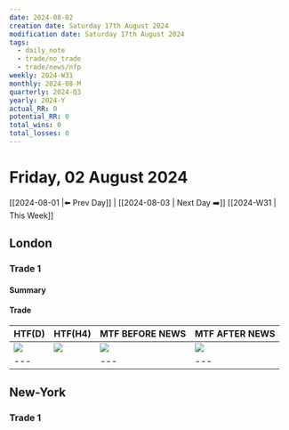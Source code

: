```yaml
---
date: 2024-08-02
creation date: Saturday 17th August 2024
modification date: Saturday 17th August 2024
tags:
  - daily_note
  - trade/no_trade
  - trade/news/nfp
weekly: 2024-W31
monthly: 2024-08-M
quarterly: 2024-Q3
yearly: 2024-Y
actual_RR: 0
potential_RR: 0
total_wins: 0
total_losses: 0
---
```

# Friday, 02 August 2024

 [[2024-08-01 |⬅️ Prev Day]] | [[2024-08-03 | Next Day ➡️]] [[2024-W31 | This Week]]

## London 
### Trade 1
#### Summary

#### Trade
| HTF(D)                                                   | HTF(H4)                                                  | MTF BEFORE NEWS                                          | MTF AFTER NEWS                                           |
| -------------------------------------------------------- | -------------------------------------------------------- | -------------------------------------------------------- | -------------------------------------------------------- |
| ![](https://s3.tradingview.com/snapshots/a/aRBo1Gzr.png) | ![](https://s3.tradingview.com/snapshots/d/DA1WcSbc.png) | ![](https://s3.tradingview.com/snapshots/m/Md5LTuws.png) | ![](https://s3.tradingview.com/snapshots/v/vzAyuOnF.png) | 
| ---                                                      |                                                          | ---                                                      | ---                                                      |

## New-York
### Trade 1
